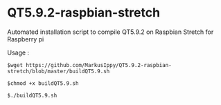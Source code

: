 # QT5.9.2-raspbian-stretch

Automated installation script to compile QT5.9.2 on Raspbian Stretch for Raspberry pi

Usage :
```
$wget https://github.com/MarkusIppy/QT5.9.2-raspbian-stretch/blob/master/buildQT5.9.sh
```
```
$chmod +x buildQT5.9.sh
```
```
$./buildQT5.9.sh
```
